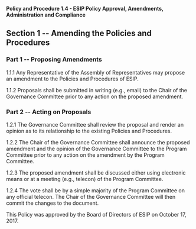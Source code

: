 **Policy and Procedure 1.4 - ESIP Policy Approval, Amendments,
Administration and Compliance**

Section 1 \-- Amending the Policies and Procedures
--------------------------------------------------

### **Part 1 -- Proposing Amendments**

1.1.1 Any Representative of the Assembly of Representatives may propose
an amendment to the Policies and Procedures of ESIP.

1.1.2 Proposals shall be submitted in writing (e.g., email) to the Chair
of the Governance Committee prior to any action on the proposed amendment.

### **Part 2 -- Acting on Proposals**

1.2.1 The Governance Committee shall review the proposal and render an
opinion as to its relationship to the existing Policies and Procedures.

1.2.2 The Chair of the Governance Committee shall announce the proposed
amendment and the opinion of the Governance Committee to the Program
Committee prior to any action on the amendment by the Program Committee.

1.2.3 The proposed amendment shall be discussed either using
electronic means or at a meeting (e.g., telecon) of the Program
Committee.

1.2.4 The vote shall be by a simple majority of the Program Committee on
any official telecon. The Chair of the Governance Committee will then
commit the changes to the document.

This Policy was approved by the Board of Directors of ESIP on October
17, 2017.
